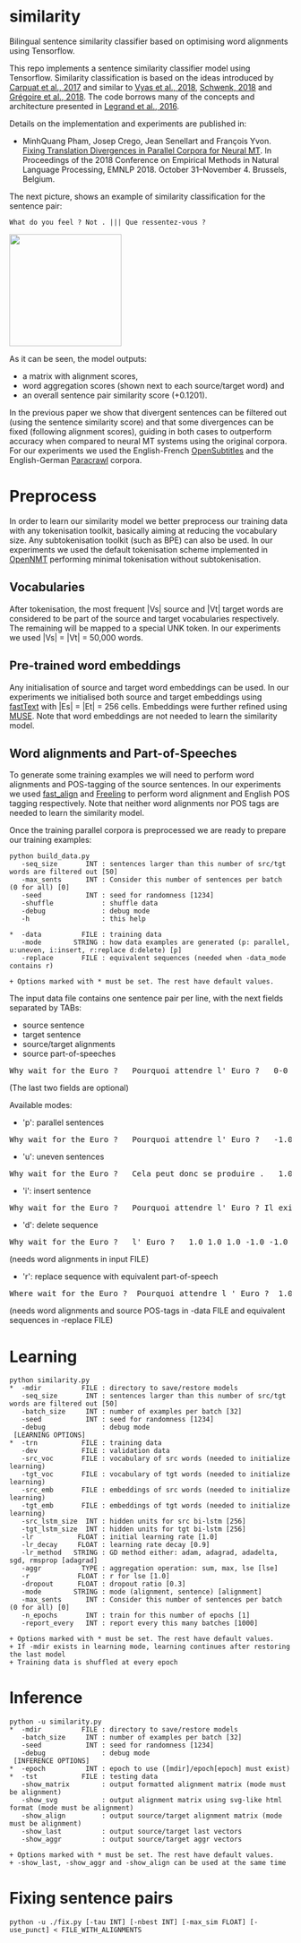 # similarity
Bilingual sentence similarity classifier based on optimising word alignments using Tensorflow.

This repo implements a sentence similarity classifier model using Tensorflow. Similarity classification is based on the ideas introduced by [Carpuat et al., 2017](http://aclweb.org/anthology/W17-3209) and similar to [Vyas et al., 2018](http://aclweb.org/anthology/N18-1136), [Schwenk, 2018](http://aclweb.org/anthology/P18-2037) and [Grégoire et al., 2018](http://www.aclweb.org/anthology/C18-1122). The code borrows many of the concepts and architecture presented in [Legrand et al., 2016](http://www.aclweb.org/anthology/W16-2207). 

Details on the implementation and experiments are published in:
* MinhQuang Pham, Josep Crego, Jean Senellart and François Yvon. [Fixing Translation Divergences in Parallel Corpora for Neural MT](http://emnlp2018.org/program/accepted/short-papers). In Proceedings of the 2018 Conference on Empirical Methods in Natural Language Processing, EMNLP 2018. October 31–November 4. Brussels, Belgium.

The next picture, shows an example of similarity classification for the sentence pair:

```What do you feel ? Not . ||| Que ressentez-vous ?```

<img src="https://github.com/jmcrego/similarity/blob/master/divergence_example.png" width="200" />

As it can be seen, the model outputs:
* a matrix with alignment scores,
* word aggregation scores (shown next to each source/target word) and
* an overall sentence pair similarity score (+0.1201).

In the previous paper we show that divergent sentences can be filtered out (using the sentence similarity score) and that some divergences can be fixed (following alignment scores), guiding in both cases to outperform accuracy when compared to neural MT systems using the original corpora. For our experiments we used the English-French [OpenSubtitles](http://www.lrec-conf.org/proceedings/lrec2016/pdf/947_Paper.pdf) and the English-German [Paracrawl](http://paracrawl.eu/) corpora.

# Preprocess

In order to learn our similarity model we better preprocess our training data with any tokenisation toolkit, basically aiming at reducing the vocabulary size. Any subtokenisation toolkit (such as BPE) can also be used. In our experiments we used the default tokenisation scheme implemented in [OpenNMT](http://opennmt.net) performing minimal tokenisation without subtokenisation.

## Vocabularies

After tokenisation, the most frequent |Vs| source and |Vt| target words are considered to be part of the source and target vocabularies respectively. The remaining will be mapped to a special UNK token. In our experiments we used |Vs| = |Vt| = 50,000 words.

## Pre-trained word embeddings

Any initialisation of source and target word embeddings can be used. In our experiments we initialised both source and target embeddings using [fastText](https://github.com/facebookresearch/fastText) with |Es| = |Et| = 256 cells. Embeddings were further refined using [MUSE](https://github.com/facebookresearch/MUSE). Note that word embeddings are not needed to learn the similarity model.

## Word alignments and Part-of-Speeches

To generate some training examples we will need to perform word alignments and POS-tagging of the source sentences. In our experiments we used [fast\_align](https://github.com/clab/fast_align) and [Freeling](https://github.com/TALP-UPC/FreeLing.git) to perform word alignment and English POS tagging respectively. Note that neither word alignments nor POS tags are needed to learn the similarity model.

Once the training parallel corpora is preprocessed we are ready to prepare our training examples:

```
python build_data.py
   -seq_size       INT : sentences larger than this number of src/tgt words are filtered out [50]
   -max_sents      INT : Consider this number of sentences per batch (0 for all) [0]
   -seed           INT : seed for randomness [1234]
   -shuffle            : shuffle data
   -debug              : debug mode
   -h                  : this help

*  -data          FILE : training data
   -mode        STRING : how data examples are generated (p: parallel, u:uneven, i:insert, r:replace d:delete) [p]
   -replace       FILE : equivalent sequences (needed when -data_mode contains r)

+ Options marked with * must be set. The rest have default values.
```
The input data file contains one sentence pair per line, with the next fields separated by TABs:
* source sentence
* target sentence
* source/target alignments
* source part-of-speeches

 <pre>Why wait for the Euro ?   Pourquoi attendre l' Euro ?   0-0 1-1 2-1 3-2 4-3 5-4   WRB NNP IN DT NNP SYM</pre>

(The last two fields are optional)

Available modes:
* 'p': parallel sentences
 <pre>Why wait for the Euro ?   Pourquoi attendre l' Euro ?   -1.0 -1.0 -1.0 -1.0 -1.0 -1.0   -1.0 -1.0 -1.0 -1.0 -1.0</pre>

* 'u': uneven sentences
 <pre>Why wait for the Euro ?   Cela peut donc se produire .   1.0 1.0 1.0 1.0 1.0 1.0   1.0 1.0 1.0 1.0 1.0 1.0</pre>

* 'i': insert sentence
 <pre>Why wait for the Euro ?   Pourquoi attendre l' Euro ? Il existe un précédant .   -1.0 -1.0 -1.0 -1.0 -1.0 -1.0   -1.0 -1.0 -1.0 -1.0 -1.0 1.0 1.0 1.0 1.0 1.0</pre>

* 'd': delete sequence
 <pre>Why wait for the Euro ?   l' Euro ?   1.0 1.0 1.0 -1.0 -1.0 -1.0   -1.0 -1.0 -1.0</pre>

 (needs word alignments in input FILE)

* 'r': replace sequence with equivalent part-of-speech
 <pre>Where wait for the Euro ?  Pourquoi attendre l ' Euro ?  1.0 -1.0 -1.0 -1.0 -1.0 -1.0  1.0 -1.0 -1.0 -1.0 -1.0 -1.0</pre>

 (needs word alignments and source POS-tags in -data FILE and equivalent sequences in -replace FILE)

# Learning
```
python similarity.py
*  -mdir          FILE : directory to save/restore models
   -seq_size       INT : sentences larger than this number of src/tgt words are filtered out [50]
   -batch_size     INT : number of examples per batch [32]
   -seed           INT : seed for randomness [1234]
   -debug              : debug mode
 [LEARNING OPTIONS]
*  -trn           FILE : training data
   -dev           FILE : validation data
   -src_voc       FILE : vocabulary of src words (needed to initialize learning)
   -tgt_voc       FILE : vocabulary of tgt words (needed to initialize learning)
   -src_emb       FILE : embeddings of src words (needed to initialize learning)
   -tgt_emb       FILE : embeddings of tgt words (needed to initialize learning)
   -src_lstm_size  INT : hidden units for src bi-lstm [256]
   -tgt_lstm_size  INT : hidden units for tgt bi-lstm [256]
   -lr           FLOAT : initial learning rate [1.0]
   -lr_decay     FLOAT : learning rate decay [0.9]
   -lr_method   STRING : GD method either: adam, adagrad, adadelta, sgd, rmsprop [adagrad]
   -aggr          TYPE : aggregation operation: sum, max, lse [lse]
   -r            FLOAT : r for lse [1.0]
   -dropout      FLOAT : dropout ratio [0.3]
   -mode        STRING : mode (alignment, sentence) [alignment]
   -max_sents      INT : Consider this number of sentences per batch (0 for all) [0]
   -n_epochs       INT : train for this number of epochs [1]
   -report_every   INT : report every this many batches [1000]

+ Options marked with * must be set. The rest have default values.
+ If -mdir exists in learning mode, learning continues after restoring the last model
+ Training data is shuffled at every epoch
```
# Inference
```
python -u similarity.py
*  -mdir          FILE : directory to save/restore models
   -batch_size     INT : number of examples per batch [32]
   -seed           INT : seed for randomness [1234]
   -debug              : debug mode
 [INFERENCE OPTIONS]
*  -epoch          INT : epoch to use ([mdir]/epoch[epoch] must exist)
*  -tst           FILE : testing data
   -show_matrix        : output formatted alignment matrix (mode must be alignment)
   -show_svg           : output alignment matrix using svg-like html format (mode must be alignment)
   -show_align         : output source/target alignment matrix (mode must be alignment)
   -show_last          : output source/target last vectors
   -show_aggr          : output source/target aggr vectors

+ Options marked with * must be set. The rest have default values.
+ -show_last, -show_aggr and -show_align can be used at the same time
```

# Fixing sentence pairs

```
python -u ./fix.py [-tau INT] [-nbest INT] [-max_sim FLOAT] [-use_punct] < FILE_WITH_ALIGNMENTS
```
